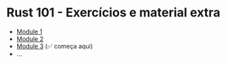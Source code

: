 # Rust 101 - Exercícios e material extra

- [Module 1](./Modulo1-Introdução/README.md) 
- [Module 2](./Modulo2-Fundamentos%20da%20Programação/README.md) 
- [Module 3](./Modulo3-Variáveis/README.md) (✅ começa aqui)
- ...